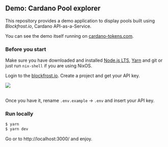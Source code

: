 ## Demo: Cardano Pool explorer

This repository provides a demo application to display pools built using  *Blockfrost.io*, Cardano API-as-a-Service.

You can see the demo itself running on [cardano-tokens.com](https://cardano-tokens.com).

### Before you start

Make sure you have downloaded and installed [Node.js LTS](https://nodejs.org/en/download/), [Yarn](https://yarnpkg.com/lang/en/docs/install/) and git or just run `nix-shell` if you are using NixOS.

Login to the [blockfrost.io](https://blockfrost.io). Create a project and get your API key.

<img src="https://i.imgur.com/smY12ro.png">
<br/>
<br/>

Once you have it, rename `.env.example` → `.env` and insert your API key.

### Run locally

```bash
$ yarn
$ yarn dev
```
Go or to http://localhost:3000/ and enjoy.

